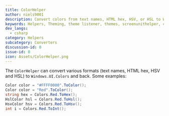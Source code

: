 ```yaml
---
title: ColorHelper
author: niels9001
description: Convert colors from text names, HTML hex, HSV, or HSL to Windows UI Colors (and back again).
keywords: Helpers, Theming, theme listener, themes, screenunithelper, colorhelper
dev_langs:
  - csharp
category: Helpers
subcategory: Converters
discussion-id: 0
issue-id: 0
icon: Assets/ColorHelper.png
---
```


The `ColorHelper` can convert various formats (text names, HTML hex, HSV and HSL) to `Windows.UI.Colors` and back. Some examples:

```csharp
Color color = "#FFFF0000".ToColor();
Color color = "Red".ToColor();
string hex = Colors.Red.ToHex();
HslColor hsl = Colors.Red.ToHsl();
HsvColor hsv = Colors.Red.ToHsv();
int i = Colors.Red.ToInt();
```
